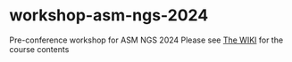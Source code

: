 # workshop-asm-ngs-2024
Pre-conference workshop for ASM NGS 2024
Please see [The WIKI](https://github.com/ncbi/workshop-asm-ngs-2024/wiki) for the course contents

